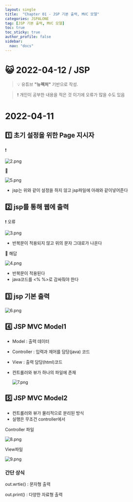 ```yaml
---
layout: single
title:  "Chapter 01 - JSP 기본 출력, MVC 모델"
categories: JSPALONE
tag: [JSP 기본 출력, MVC 모델]
toc: true
toc_sticky: true
author_profile: false
sidebar:
  nav: "docs"
---
```



# 😺 2022-04-12 / JSP

<!--Quote-->
> 💡 유튜브 **"뉴렉처"** 기반으로 작성.

> ❗ 개인이 공부한 내용을 적은 것 이기에 오류가 많을 수도 있음


# 2022-04-11

## 1️⃣ 초기 설정을 위한 Page 지시자

❗

![2.png](/assets/images/posts/2022-04-12/2.png)

🔔

![5.png](/assets/images/posts/2022-04-12/5.png)

- jsp는 위와 같이 설정을 하지 않고 jsp파일에 아래와 같이넣어준다

## 2️⃣ jsp를 통해 웹에 출력

❗ 오류

![3.png](/assets/images/posts/2022-04-12/3.png)

- 반복문이 적용되지 않고 위의 문자 그대로가 나온다

🔔 해답

![4.png](/assets/images/posts/2022-04-12/4.png)

- 반복문이 적용된다
- java코드를 <% %>로 감싸줘야 한다

## 3️⃣ jsp 기본 출력

![6.png](/assets/images/posts/2022-04-12/6.png)

## 4️⃣ JSP MVC Model1

- Model : 출력 데이터
- Controller : 입력과 제어를 담당(java) 코드
- View : 출력 담당(html)코드
- 컨트롤러와 뷰가 하나의 파일에 존재

    ![7.png](/assets/images/posts/2022-04-12/7.png)


## 5️⃣ JSP MVC Model2

- 컨트롤러와 뷰가 물리적으로 분리된 방식
- 실행은 무조건 controller에서

Controller 파일

![8.png](/assets/images/posts/2022-04-12/8.png)

View파일

![9.png](/assets/images/posts/2022-04-12/9.png)

### 간단 상식

out.wrtie() : 문자형 출력

out.print() : 다양한 자료형 출력